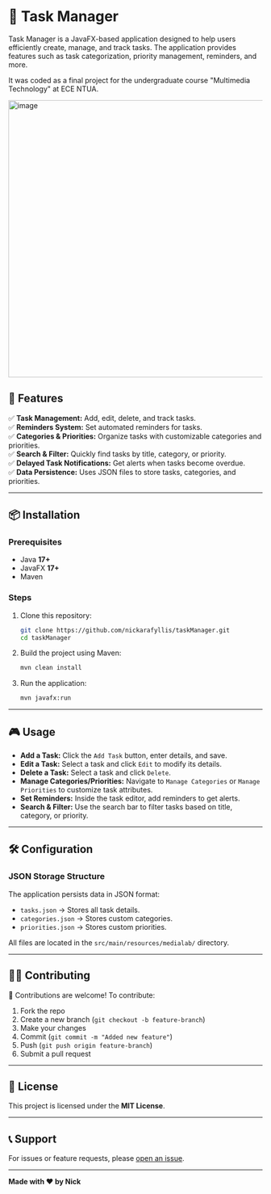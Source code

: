 # 📝 Task Manager

Task Manager is a JavaFX-based application designed to help users efficiently create, manage, and track tasks. The application provides features such as task categorization, priority management, reminders, and more.

It was coded as a final project for the undergraduate course "Multimedia Technology" at ECE NTUA. 


<img width="1218" height="549" alt="image" src="https://github.com/user-attachments/assets/f7702cbd-0068-417d-822f-ec5adddf2802" />


## 📌 Features

✅ **Task Management:** Add, edit, delete, and track tasks.  
✅ **Reminders System:** Set automated reminders for tasks.  
✅ **Categories & Priorities:** Organize tasks with customizable categories and priorities.  
✅ **Search & Filter:** Quickly find tasks by title, category, or priority.  
✅ **Delayed Task Notifications:** Get alerts when tasks become overdue.  
✅ **Data Persistence:** Uses JSON files to store tasks, categories, and priorities.  

---

## 📦 Installation

### Prerequisites
- Java **17+**
- JavaFX **17+**
- Maven

### Steps
1. Clone this repository:
   ```sh
   git clone https://github.com/nickarafyllis/taskManager.git
   cd taskManager
   ```
2. Build the project using Maven:
   ```sh
   mvn clean install
   ```
3. Run the application:
   ```sh
   mvn javafx:run
   ```

---

## 🎮 Usage

- **Add a Task:** Click the `Add Task` button, enter details, and save.
- **Edit a Task:** Select a task and click `Edit` to modify its details.
- **Delete a Task:** Select a task and click `Delete`.
- **Manage Categories/Priorities:** Navigate to `Manage Categories` or `Manage Priorities` to customize task attributes.
- **Set Reminders:** Inside the task editor, add reminders to get alerts.
- **Search & Filter:** Use the search bar to filter tasks based on title, category, or priority.

---

## 🛠️ Configuration

### JSON Storage Structure

The application persists data in JSON format:
- `tasks.json` → Stores all task details.
- `categories.json` → Stores custom categories.
- `priorities.json` → Stores custom priorities.

All files are located in the `src/main/resources/medialab/` directory.

---

## 👩‍💻 Contributing

🚀 Contributions are welcome! To contribute:
1. Fork the repo
2. Create a new branch (`git checkout -b feature-branch`)
3. Make your changes
4. Commit (`git commit -m "Added new feature"`)
5. Push (`git push origin feature-branch`)
6. Submit a pull request

---

## 📜 License

This project is licensed under the **MIT License**.

---

## 📞 Support

For issues or feature requests, please [open an issue](https://github.com/nickarafyllis/taskManager/issues).

---

**Made with ❤️ by Nick**

